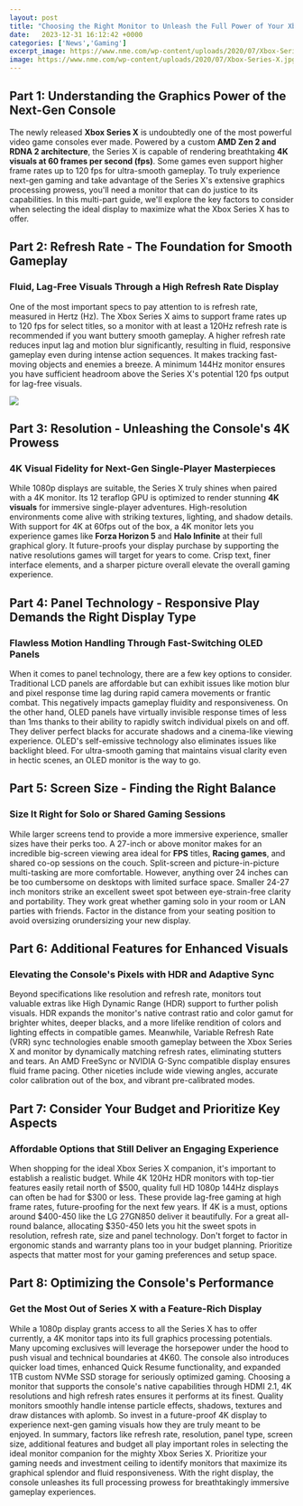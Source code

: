 ```yaml
---
layout: post
title: "Choosing the Right Monitor to Unleash the Full Power of Your Xbox Series X"
date:   2023-12-31 16:12:42 +0000
categories: ['News','Gaming']
excerpt_image: https://www.nme.com/wp-content/uploads/2020/07/Xbox-Series-X.jpg
image: https://www.nme.com/wp-content/uploads/2020/07/Xbox-Series-X.jpg
---
```


## Part 1: Understanding the Graphics Power of the Next-Gen Console
The newly released **Xbox Series X** is undoubtedly one of the most powerful video game consoles ever made. Powered by a custom **AMD Zen 2 and RDNA 2 architecture**, the Series X is capable of rendering breathtaking **4K visuals at 60 frames per second (fps)**. Some games even support higher frame rates up to 120 fps for ultra-smooth gameplay. To truly experience next-gen gaming and take advantage of the Series X's extensive graphics processing prowess, you'll need a monitor that can do justice to its capabilities. In this multi-part guide, we'll explore the key factors to consider when selecting the ideal display to maximize what the Xbox Series X has to offer.
## Part 2: Refresh Rate - The Foundation for Smooth Gameplay  
### Fluid, Lag-Free Visuals Through a High Refresh Rate Display
One of the most important specs to pay attention to is refresh rate, measured in Hertz (Hz). The Xbox Series X aims to support frame rates up to 120 fps for select titles, so a monitor with at least a 120Hz refresh rate is recommended if you want buttery smooth gameplay. A higher refresh rate reduces input lag and motion blur significantly, resulting in fluid, responsive gameplay even during intense action sequences. It makes tracking fast-moving objects and enemies a breeze. A minimum 144Hz monitor ensures you have sufficient headroom above the Series X's potential 120 fps output for lag-free visuals.

![](https://www.displayninja.com/wp-content/uploads/2020/11/How-To-Choose-The-Right-Gaming-Monitor.jpg)
## Part 3: Resolution - Unleashing the Console's 4K Prowess
### 4K Visual Fidelity for Next-Gen Single-Player Masterpieces  
While 1080p displays are suitable, the Series X truly shines when paired with a 4K monitor. Its 12 teraflop GPU is optimized to render stunning **4K visuals** for immersive single-player adventures. High-resolution environments come alive with striking textures, lighting, and shadow details. With support for 4K at 60fps out of the box, a 4K monitor lets you experience games like **Forza Horizon 5** and **Halo Infinite** at their full graphical glory. It future-proofs your display purchase by supporting the native resolutions games will target for years to come. Crisp text, finer interface elements, and a sharper picture overall elevate the overall gaming experience.
## Part 4: Panel Technology - Responsive Play Demands the Right Display Type
### Flawless Motion Handling Through Fast-Switching OLED Panels
When it comes to panel technology, there are a few key options to consider. Traditional LCD panels are affordable but can exhibit issues like motion blur and pixel response time lag during rapid camera movements or frantic combat. This negatively impacts gameplay fluidity and responsiveness. On the other hand, OLED panels have virtually invisible response times of less than 1ms thanks to their ability to rapidly switch individual pixels on and off. They deliver perfect blacks for accurate shadows and a cinema-like viewing experience. OLED's self-emissive technology also eliminates issues like backlight bleed. For ultra-smooth gaming that maintains visual clarity even in hectic scenes, an OLED monitor is the way to go.
## Part 5: Screen Size - Finding the Right Balance 
### Size It Right for Solo or Shared Gaming Sessions
While larger screens tend to provide a more immersive experience, smaller sizes have their perks too. A 27-inch or above monitor makes for an incredible big-screen viewing area ideal for **FPS** titles, **Racing games**, and shared co-op sessions on the couch. Split-screen and picture-in-picture multi-tasking are more comfortable. However, anything over 24 inches can be too cumbersome on desktops with limited surface space. Smaller 24-27 inch monitors strike an excellent sweet spot between eye-strain-free clarity and portability. They work great whether gaming solo in your room or LAN parties with friends. Factor in the distance from your seating position to avoid oversizing orundersizing your new display.
## Part 6: Additional Features for Enhanced Visuals
### Elevating the Console's Pixels with HDR and Adaptive Sync  
Beyond specifications like resolution and refresh rate, monitors tout valuable extras like High Dynamic Range (HDR) support to further polish visuals. HDR expands the monitor's native contrast ratio and color gamut for brighter whites, deeper blacks, and a more lifelike rendition of colors and lighting effects in compatible games. Meanwhile, Variable Refresh Rate (VRR) sync technologies enable smooth gameplay between the Xbox Series X and monitor by dynamically matching refresh rates, eliminating stutters and tears. An AMD FreeSync or NVIDIA G-Sync compatible display ensures fluid frame pacing. Other niceties include wide viewing angles, accurate color calibration out of the box, and vibrant pre-calibrated modes.
## Part 7: Consider Your Budget and Prioritize Key Aspects
### Affordable Options that Still Deliver an Engaging Experience  
When shopping for the ideal Xbox Series X companion, it's important to establish a realistic budget. While 4K 120Hz HDR monitors with top-tier features easily retail north of $500, quality full HD 1080p 144Hz displays can often be had for $300 or less. These provide lag-free gaming at high frame rates, future-proofing for the next few years. If 4K is a must, options around $400-450 like the LG 27GN850 deliver it beautifully. For a great all-round balance, allocating $350-450 lets you hit the sweet spots in resolution, refresh rate, size and panel technology. Don't forget to factor in ergonomic stands and warranty plans too in your budget planning. Prioritize aspects that matter most for your gaming preferences and setup space.
## Part 8: Optimizing the Console's Performance 
### Get the Most Out of Series X with a Feature-Rich Display
While a 1080p display grants access to all the Series X has to offer currently, a 4K monitor taps into its full graphics processing potentials. Many upcoming exclusives will leverage the horsepower under the hood to push visual and technical boundaries at 4K60. The console also introduces quicker load times, enhanced Quick Resume functionality, and expanded 1TB custom NVMe SSD storage for seriously optimized gaming. Choosing a monitor that supports the console's native capabilities through HDMI 2.1, 4K resolutions and high refresh rates ensures it performs at its finest. Quality monitors smoothly handle intense particle effects, shadows, textures and draw distances with aplomb. So invest in a future-proof 4K display to experience next-gen gaming visuals how they are truly meant to be enjoyed.
In summary, factors like refresh rate, resolution, panel type, screen size, additional features and budget all play important roles in selecting the ideal monitor companion for the mighty Xbox Series X. Prioritize your gaming needs and investment ceiling to identify monitors that maximize its graphical splendor and fluid responsiveness. With the right display, the console unleashes its full processing prowess for breathtakingly immersive gameplay experiences.